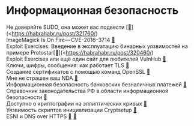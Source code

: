 # Информационная безопасность

Не доверяйте SUDO, она может вас подвести [&#128279;](<https://habrahabr.ru/post/321760/)</br>
ImageMagick Is On Fire — CVE-2016–3714 [&#128279;](<https://imagetragick.com/>)</br>
Exploit Exercises: Введение в эксплуатацию бинарных уязвимостей на примере Protostar[&#128279;](<https://habrahabr.ru/post/320460/)</br>
Exploit Exercises или ещё один сайт для любителей VulnHub [&#128279;](<https://habrahabr.ru/post/319380/>)</br>
Ключи, шифры, сообщения: как работает TLS [&#128279;](https://tls.dxdt.ru/tls.html)</br>
Создание сертификатов с помощью команд OpenSSL [&#128279;](https://jamielinux.com/docs/openssl-certificate-authority/index.html)</br>
Мне не страшен ваш NDA [&#128279;](https://habr.com/post/423071/)</br>
Информационная безопасность банковских безналичных платежей [&#128279;](https://habr.com/post/422329/)</br>
Справочник законодательства РФ в области информационной безопасности [&#128279;](https://habr.com/post/432466/)</br>
Доступно о криптографии на эллиптических кривых [&#128279;](https://habrahabr.ru/post/335906/)</br>
Уязвимость скриптов инициализации Cryptsetup [&#128279;](https://habrahabr.ru/post/315376/)</br>
ESNI и DNS over HTTPS [&#128279;](https://www.opennet.ru/tips/3086_esni_doh_dns_https.shtml) [&#128279;](https://habr.com/ru/post/468603/) </br>
